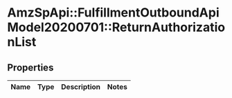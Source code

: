 # AmzSpApi::FulfillmentOutboundApiModel20200701::ReturnAuthorizationList

## Properties
Name | Type | Description | Notes
------------ | ------------- | ------------- | -------------

